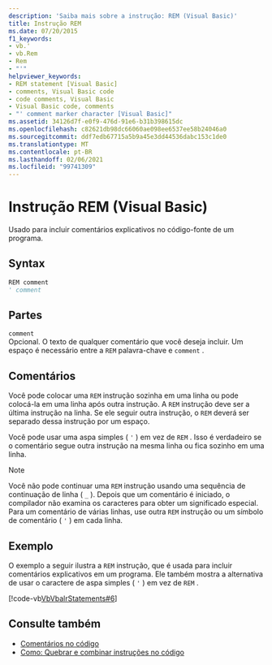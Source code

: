 ```yaml
---
description: 'Saiba mais sobre a instrução: REM (Visual Basic)'
title: Instrução REM
ms.date: 07/20/2015
f1_keywords:
- vb.'
- vb.Rem
- Rem
- "'"
helpviewer_keywords:
- REM statement [Visual Basic]
- comments, Visual Basic code
- code comments, Visual Basic
- Visual Basic code, comments
- "' comment marker character [Visual Basic]"
ms.assetid: 34126d7f-e0f9-476d-91e6-b31b398615dc
ms.openlocfilehash: c82621db98dc66060ae098ee6537ee58b24046a0
ms.sourcegitcommit: ddf7edb67715a5b9a45e3dd44536dabc153c1de0
ms.translationtype: MT
ms.contentlocale: pt-BR
ms.lasthandoff: 02/06/2021
ms.locfileid: "99741309"
---
```

# <a name="rem-statement-visual-basic"></a>Instrução REM (Visual Basic)

Usado para incluir comentários explicativos no código-fonte de um programa.  
  
## <a name="syntax"></a>Syntax  
  
```vb  
REM comment  
' comment  
```  
  
## <a name="parts"></a>Partes  

 `comment`  
 Opcional. O texto de qualquer comentário que você deseja incluir. Um espaço é necessário entre a `REM` palavra-chave e `comment` .  
  
## <a name="remarks"></a>Comentários  

 Você pode colocar uma `REM` instrução sozinha em uma linha ou pode colocá-la em uma linha após outra instrução. A `REM` instrução deve ser a última instrução na linha. Se ele seguir outra instrução, o `REM` deverá ser separado dessa instrução por um espaço.  
  
 Você pode usar uma aspa simples ( `'` ) em vez de `REM` . Isso é verdadeiro se o comentário segue outra instrução na mesma linha ou fica sozinho em uma linha.  
  
> [!NOTE]
> Você não pode continuar uma `REM` instrução usando uma sequência de continuação de linha ( `_` ). Depois que um comentário é iniciado, o compilador não examina os caracteres para obter um significado especial. Para um comentário de várias linhas, use outra `REM` instrução ou um símbolo de comentário ( `'` ) em cada linha.  
  
## <a name="example"></a>Exemplo  

 O exemplo a seguir ilustra a `REM` instrução, que é usada para incluir comentários explicativos em um programa. Ele também mostra a alternativa de usar o caractere de aspa simples ( `'` ) em vez de `REM` .  
  
 [!code-vb[VbVbalrStatements#6](~/samples/snippets/visualbasic/VS_Snippets_VBCSharp/VbVbalrStatements/VB/Class1.vb#6)]  
  
## <a name="see-also"></a>Consulte também

- [Comentários no código](../../programming-guide/program-structure/comments-in-code.md)
- [Como: Quebrar e combinar instruções no código](../../programming-guide/program-structure/how-to-break-and-combine-statements-in-code.md)
